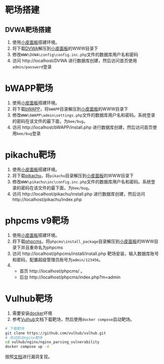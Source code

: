 # 靶场搭建

## DVWA靶场搭建

1. 使用[小皮面板][]搭建环境。
2. 将下载[DVWA][]解压到[小皮面板][]的WWW目录下
3. 修改`WWW\DVWA\config\config.inc.php`文件的数据库用户名和密码
4. 访问 http://localhost/DVWA 进行数据库创建，然后访问首页使用`admin/password`登录

# bWAPP靶场

1. 使用[小皮面板][]搭建环境。
2. 将下载[bWAPP][]，将`bWAPP`目录解压到[小皮面板][]的WWW目录下
3. 修改`WWW\bWAPP\admin\settings.php`文件的数据库用户名和密码。系统登录的密码在该文件的最下面，为`bee/bug`。
4. 访问 http://localhost/bWAPP/install.php 进行数据库创建，然后访问首页使用`bee/bug`登录

# pikachu靶场

1. 使用[小皮面板][]搭建环境。
2. 将下载[pikachu][]，将`pikachu`目录解压到[小皮面板][]的WWW目录下
3. 修改`WWW\pikachu\inc\config.inc.php`文件的数据库用户名和密码。系统登录的密码在该文件的最下面，为`bee/bug`。
4. 访问 http://localhost/pikachu/install.php 进行数据库创建，然后访问 http://localhost/pikachu/index.php

# phpcms v9靶场

1. 使用[小皮面板][]搭建环境。
2. 将下载[phpcms][]，将`phpcms\install_package`目录解压到[小皮面板][]的WWW目录下并且重命名为phpcms
3. 访问 http://localhost/phpcms/install/install.php 靶场安装，输入数据库账号和密码，配置超级管理员账号为`admin/123456`。
4. - 首页 http://localhost/phpcms/ 。
   - 后台 http://localhost/phpcms/index.php?m=admin

# Vulhub靶场
1. 需要安装[docker][]坏境
2. 参考[Vulhub][]文档下载靶场，然后使用`docker compose`启动靶场。

```bash
# 下载靶场
git clone https://github.com/vulhub/vulhub.git
# 测试启动nginx靶场
cd vulhub/nginx/nginx_parsing_vulnerability
docker compose up -d
```
按照[文档](https://github.com/vulhub/vulhub/tree/master/nginx/nginx_parsing_vulnerability)进行漏洞复现。

[小皮面板]: https://www.xp.cn/
[DVWA]: https://github.com/digininja/DVWA
[bWAPP]: https://github.com/jehy-security/bwapp
[pikachu]: https://github.com/zhuifengshaonianhanlu/pikachu
[phpcms]: https://www.phpcmsv9.cn/
[Vulhub]: https://vulhub.org/
[docker]: https://www.docker.com/